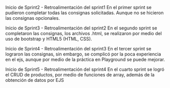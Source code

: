 Inicio de Sprint2 - Retroalimentación del sprint1
En el primer sprint se pudieron completar todas las consignas solicitadas. 
Aunque no se hicieron las consignas opcionales.

Inicio de Sprint3 - Retroalimentación del sprint2
En el segundo sprint se completaron las consignas, los archivos .html, se
realizaron por medio del uso de bootstrap y HTML5 (HTML, CSS).

Inicio de Sprint4 - Retroalimentación del sprint3
En el tercer sprint se lograron las consignas, sin embargo, se complicó por la poca experiencia en el ejs, aunque por medio de la práctica en Playground se puede mejorar.

Inicio de Sprint5 - Retroalimentación del sprint4
En el cuarto sprint se logró el CRUD de productos, por medio de funciones de array, además de
la obtención de datos por EJS

